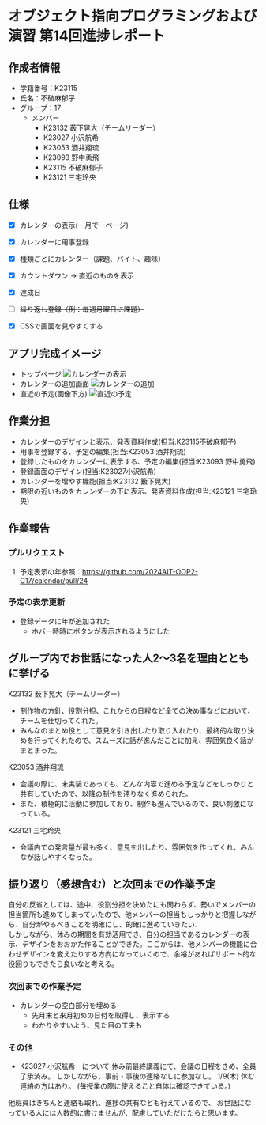 # オブジェクト指向プログラミングおよび演習 第14回進捗レポート

## 作成者情報

- 学籍番号：K23115
- 氏名：不破麻郁子
- グループ：17
  - メンバー
    - K23132 薮下晃大（チームリーダー）
    - K23027 小沢航希
    - K23053 酒井翔琉
    - K23093 野中勇飛
    - K23115 不破麻郁子
    - K23121 三宅玲央


## 仕様

<!--
- flaskを使ったフォトアルバム
- 画像をアップロードできる
- アップロードした画像にタグをつけられる
- アップロードした画像にコメントを書ける
- 画像検索ページでタグやコメントから画像を検索できる
- CSSで画面を見やすくする
-->

- [x] カレンダーの表示(一月で一ページ)
- [x] カレンダーに用事登録
- [x] 種類ごとにカレンダー（課題、バイト、趣味）
- [x] カウントダウン → 直近のものを表示
- [x] 達成日
- [ ] ~~繰り返し登録（例：毎週月曜日に課題）~~
- [x] CSSで画面を見やすくする


## アプリ完成イメージ
<!-- 
- ここにトップページの手書きいらすと（top_page.jpegもMoodleへアップロードした）
- ここに画像リストページの手書きイラスト(image_list_page.jpeg)
- ここに画像アップロードページの手書きいらすと(upload_page.jpeg)
- ここに画像検索ページの手書きイラスト(search_page.jpeg) 
-->

- トップページ
![カレンダーの表示](calendar.png)
- カレンダーの追加画面
![カレンダーの追加](create.png)
- 直近の予定(画像下方)
![直近の予定](near.png)


## 作業分担
<!--
- 画像をアップロードできる（担当：K23997 工業自由）
- アップロードした画像にタグをつけられる（主担当：K23999 愛知太郎，副担当：K23998 愛知花子）
- アップロードした画像にコメントを書ける（主担当：K23998 愛知花子，副担当：K23999 愛知太郎）
- 画像検索ページでタグやコメントから画像を検索できる（担当：K23996 工業正義）
- CSSで画面を見やすくする（担当：K23995 工業愛） 
-->

- カレンダーのデザインと表示、発表資料作成(担当:K23115不破麻郁子)
- 用事を登録する、予定の編集(担当:K23053 酒井翔琉)
- 登録したものをカレンダーに表示する、予定の編集(担当:K23093 野中勇飛)
- 登録画面のデザイン(担当:K23027小沢航希)
- カレンダーを増やす機能(担当:K23132 籔下晃大)
- 期限の近いものをカレンダーの下に表示、発表資料作成(担当:K23121 三宅玲央)


## 作業報告
<!-- 
- 画像を保管する仕様を愛知花子と話あって決めた
- 保管した画像がWebページに表示されるところまで愛知花子と共同作業して作った
  - プルリクエストへのリンク
  - 上のプルリクエストがマージされた
   -->

### プルリクエスト
1. 予定表示の年参照：https://github.com/2024AIT-OOP2-G17/calendar/pull/24



### 予定の表示更新
- 登録データに年が追加された
  - ホバー時時にボタンが表示されるようにした


## グループ内でお世話になった人2〜3名を理由とともに挙げる
<!-- 
- 画像処理のベースプログラム実装を一緒にした(K23998 愛知花子)
- プルリクエストを処理してくれた（K23999 愛知太郎）
- 調べ物を手伝ってくれた(K23995 工業愛)
-->

K23132 薮下晃大（チームリーダー）
- 制作物の方針、役割分担、これからの日程など全ての決め事などにおいて、チームを仕切ってくれた。
- みんなのまとめ役として意見を引き出したり取り入れたり、最終的な取り決めを行ってくれたので、スムーズに話が進んだことに加え、雰囲気良く話がまとまった。

K23053 酒井翔琉
- 会議の際に、未実装であっても、どんな内容で進める予定などをしっかりと共有していたので、以降の制作を滞りなく進められた。
- また、積極的に活動に参加しており、制作も進んでいるので、良い刺激になっている。

K23121 三宅玲央
- 会議内での発言量が最も多く、意見を出したり、雰囲気を作ってくれ、みんなが話しやすくなった。



## 振り返り（感想含む）と次回までの作業予定
<!-- 
- 計画通りに作業は進んでいる
- 画像を取り扱う共通仕様は愛知花子と共同で作成したが，来週からは作業を分担してすすめる
-->

自分の反省としては、途中、役割分担を決めたにも関わらず、勢いでメンバーの担当箇所も進めてしまっていたので、他メンバーの担当もしっかりと把握しながら、自分がやるべきことを明確にし、的確に進めていきたい.  
しかしながら、休みの期間を有効活用でき、自分の担当であるカレンダーの表示、デザインをおおかた作ることができた。ここからは、他メンバーの機能に合わせデザインを変えたりする方向になっていくので、余裕があればサポート的な役回りもできたら良いなと考える。

### 次回までの作業予定
 - カレンダーの空白部分を埋める
   - 先月末と来月初めの日付を取得し、表示する
   - わかりやすいよう、見た目の工夫も

### その他
- K23027 小沢航希　について
休み前最終講義にて、会議の日程をきめ、全員了承済み。
しかしながら、事前・事後の連絡なしに参加なし。
1/9(木) 休む連絡の方はあり。
(毎授業の際に使えること自体は確認できている。)


他班員はきちんと連絡も取れ、進捗の共有なども行えているので、
お世話になっている人には人数的に書けませんが、配慮していただけたらと思います。

